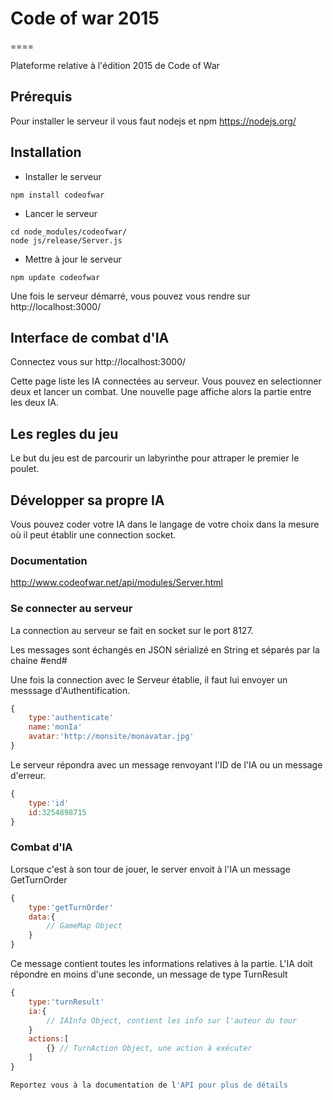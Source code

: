 # Code of war 2015
====

Plateforme relative à l'édition 2015 de Code of War

## Prérequis
Pour installer le serveur il vous faut nodejs et npm
https://nodejs.org/


## Installation

* Installer le serveur

```shell
npm install codeofwar
```

* Lancer le serveur

```shell
cd node_modules/codeofwar/
node js/release/Server.js 
```

* Mettre à jour le serveur

```shell
npm update codeofwar
```

Une fois le serveur démarré, vous pouvez vous rendre sur http://localhost:3000/

## Interface de combat d'IA

Connectez vous sur http://localhost:3000/

Cette page liste les IA connectées au serveur. Vous pouvez en selectionner deux et lancer un combat.
Une nouvelle page affiche alors la partie entre les deux IA.


## Les regles du jeu

Le but du jeu est de parcourir un labyrinthe pour attraper le premier le poulet.


## Développer sa propre IA

Vous pouvez coder votre IA dans le langage de votre choix dans la mesure où il peut établir une connection socket.

### Documentation
http://www.codeofwar.net/api/modules/Server.html

### Se connecter au serveur
La connection au serveur se fait en socket sur le port 8127.

Les messages sont échangés en JSON sérializé en String et séparés par la chaine #end#

Une fois la connection avec le Serveur établie, il faut lui envoyer un messsage d'Authentification.

```javascript
{
    type:'authenticate'
    name:'monIa'
    avatar:'http://monsite/monavatar.jpg'
}
```

Le serveur répondra avec un message renvoyant l'ID de l'IA ou un message d'erreur.


```javascript
{
    type:'id'
    id:3254898715
}
```

### Combat d'IA

Lorsque c'est à son tour de jouer, le server envoit à l'IA un message GetTurnOrder

```javascript
{
    type:'getTurnOrder'
    data:{
        // GameMap Object
    }
}
```

Ce message contient toutes les informations relatives à la partie.
L'IA doit répondre en moins d'une seconde, un message de type TurnResult

```javascript
{
    type:'turnResult'
    ia:{
        // IAInfo Object, contient les info sur l'auteur du tour
    }
    actions:[
        {} // TurnAction Object, une action à exécuter
    ]
}

Reportez vous à la documentation de l'API pour plus de détails
